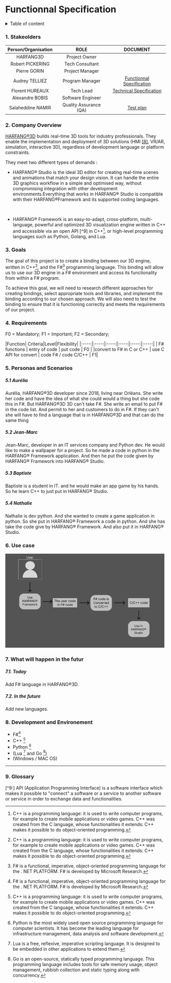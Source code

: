 <!--#### -> Click [here](https://github.com/algosup/2022-2023-project-3-harfang3d-binding-Project-2-group/blob/main/readme.md) to go to the README.md-->

# Functionnal Specification

<details>

<summary>Table of content</summary>

- [Functionnal Specification](#functionnal-specification)
    - [1. Stakeolders](#1-stakeolders)
    - [2. Company Overview](#2-company-overview)
    - [3. Goals](#3-goals)
    - [4. Requirements](#4-requirements)
    - [5. Personas and Scenarios](#5-personas-and-scenarios)
        - [5.1 Aurélia](#51-aurélia)
        - [5.2 Jean-Marc](#52-jean-marc)
        - [5.3 Baptiste](#53-baptiste)
        - [5.4 Nathalie](#54-nathalie)
    - [6. Use case](#6-use-case)
    - [7. What will happen in the futur](#7-what-will-happen-in-the-futur)
        - [7.1. Today](#71-today)
        - [7.2. In the future](#72-in-the-future)
    - [8. Development and Environement](#8-development-and-environement)
    - [9. Glossary](#9-glossary)

</details>

###  1. Stakeolders

| Person/Organisation |   ROLE  | DOCUMENT |
| :----: | :-----: | :------: |
| HARFANG3D         | Project Owner         | |
| Robert PICKERING  | Tech Consultant       | |
| Pierre GORIN      | Project Manager       | |
| Audrey TELLIEZ    | Program Manager       | [Functionnal Specification]() |
| Florent HUREAUX   | Tech Lead             | [Technical Specification]() |
| Alexandre BOBIS   | Software Engineer     |  |
| Salaheddine NAMIR | Quality Assurance (QA)| [Test plan]() |

### 2. Company Overview

[HARFANG®3D](https://www.harfang3d.com/en_US/)  builds real-time 3D tools for industry professionals. They enable the implementation and deployment of 3D solutions (HMI [[8]](#8---hmi), VR/AR, simulation, interactive 3D), regardless of development language or platform constraints.

They meet two different types of demands :

- HARFANG® Studio is the ideal 3D editor for creating real-time scenes and animations that match your design vision. It can handle the entire 3D graphics workflow in a simple and optimised way, without compromising integration with other development environments.Everything that works in HARFANG® Studio is compatible with their HARFANG®Framework and its supported coding languages.

<br>

- HARFANG® Framework is an easy-to-adapt, cross-platform, multi-language, powerful and optimized 3D visualization engine written in C++ and accessible via an open API [^9] in C++[^2], or high-level programming languages such as Python, Golang, and Lua.

### 3. Goals

The goal of this project is to create a binding between our 3D engine, written in C++[^2], and the F#[^1] programming language. This binding will allow us to use our 3D engine in a F# environment and access its functionality from within a F# program.

To achieve this goal, we will need to research different approaches for creating bindings, select appropriate tools and libraries, and implement the binding according to our chosen approach. We will also need to test the binding to ensure that it is functioning correctly and meets the requirements of our project.

### 4. Requirements

F0 = Mandatory;
F1 = Important;
F2 = Secondary;

|Function| Criteria|Level|Flexibility|
|:----:|:----:|:----:|:----:|:----:|:----:|
| F# functions     | entry of code     |  put code     |  F0  |
|convert to F# in C or C++ | use C API for convert  | code F# / code C/C++ | F1|

### 5. Personas and Scenarios

##### 5.1 Aurélia

  Aurélia, HARFANG®3D developer since 2018, living near Orléans. She write her code and have the idea of what she could would a thing but she code this in F#. But HARFANG®3D 3D can't take F#. She write an email to put F#  in the code list. And permit to her and customers to do in F#. If they can't she will have to find a language that is in HARFANG®3D and that can do the same thing

##### 5.2 Jean-Marc

  Jean-Marc, developer in an IT services company and Python dev. He would like to make a wallpaper for a project. So he made a code in python in the HARFANG® Framework application. And then he put the code given by HARFANG® Framework into HARFANG® Studio.

##### 5.3 Baptiste

  Baptiste is a student in IT. and he would make an app game by his hands. So he learn C++ to just put in HARFANG® Studio.

##### 5.4 Nathalie
  Nathalie is dev python. And she wanted to create a game application in python. So she put in HARFANG® Framework  a code in python. And she has take the code give by HARFANG® Framework. And also put it in HARFANG® Studio.

<!--
idées :
*dev F# company 
dev nul 
dev python 
adim it harfang pour creer aussi leur propre visuel 
-->

### 6. Use case
<!--voir plus tard ----- > discord -->
<img src="/Documents/Specification/image1.png" width="500">

### 7. What will happen in the futur

##### 7.1. Today

Add F# language in HARFANG®3D.

##### 7.2. In the future

Add new languages.
<!--ajouter d enouveaux languages  -->

### 8. Development and Environement

- F#[^1]
- C++ [^2]
- Python [^3]
- (Lua [^4] and Go [^5])
- (Windows / MAC OS)  

******************************

### 9. Glossary

[^1]: F# is a functional, imperative, object-oriented programming language for the . NET PLATFORM. F# is developed by Microsoft Research.

[^2]: C++ is a programming language: it is used to write computer programs, for example to create mobile applications or video games. C++ was created from the C language, whose functionalities it extends: C++ makes it possible to do object-oriented programming.

[^3]: Python is the most widely used open source programming language for computer scientists. It has become the leading language for infrastructure management, data analysis and software development.

[^4]: Lua is a free, reflexive, imperative scripting language. It is designed to be embedded in other applications to extend them.

[^5]: Go is an open-source, statically typed programming language. This programming language includes tools for safe memory usage, object management, rubbish collection and static typing along with concurrency.

[^6]: Fabgen is a set of Python scripts to generate C++ binding code to different languages.  
It was written as a SWIG[^7] replacement for the Harfang Multimedia [Framework](http://www.harfang3d.com).

[^7]: SWIG (Simplified Wrapper and Interface Generator) is an open source software tool for connecting software or software libraries written in C/C++ with scripting languages such as: Tcl, Perl, Python, Ruby, PHP, Lua or other programming languages such as Java, C#, Scheme and OCaml.

[^8]: A Human Machine Interface (HMI) is the point of contact between users and machines. These interfaces allow users to control machines, monitor processes and, in some cases, intervene.

[^9:] API (Application Programming Interface) is a software interface which makes it possible to "connect" a software or a service to another software or service in order to exchange data and functionalities.



<!---
### Author
<img src="https://avatars.githubusercontent.com/u/114394252?v=4" width="150">
### [**`Audrey Telliez`**](https://github.com/audreytllz)
##### *Program Manager*
-->



<!---
faire de temps en temps :
Product Requirement Document

High level overview of a problem to solve and the plan to address it 
Usually owned by the Product team

Articulate a problem and a proposition to address it (new capabilities or entirely new product)
Key decisions are listed but the implementation remain to be defined
Ideally a one-pager
Public, different audience
Meant to serve as a compass for the product and engineering teams





- Function specification
    - details how work the product
    - clear and detail description
    - define the requirement and constraints
    - doesn’t describe the implementation
    - basis for testing
    - serves as a contract between the  team and the users

- Functional specification
    - context
    - goal/ scope
    - functional requirements
    - acceptance criteria
    - design
    - non-functional requirement
    - out of scope
    - security
    - glossary
-->